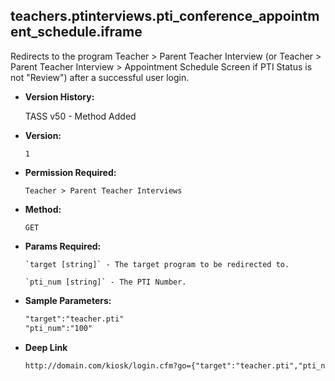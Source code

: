 **teachers.ptinterviews.pti_conference_appointment_schedule.iframe**
----
  Redirects to the program Teacher > Parent Teacher Interview (or Teacher > Parent Teacher Interview > Appointment Schedule Screen if PTI Status is not "Review") after a successful user login.

  * **Version History:**

     TASS v50 - Method Added

* **Version:**

  	`1`

* **Permission Required:**

  	`Teacher > Parent Teacher Interviews`

* **Method:**

  	`GET`
  
*  **Params Required:**

	   `target [string]` - The target program to be redirected to.

	   `pti_num [string]` - The PTI Number.
    
* **Sample Parameters:**

	```HTML
	"target":"teacher.pti"
	"pti_num":"100"
	```

* **Deep Link**

	```HTML
	http://domain.com/kiosk/login.cfm?go={"target":"teacher.pti","pti_num":"#data.pti_num#"}
	```